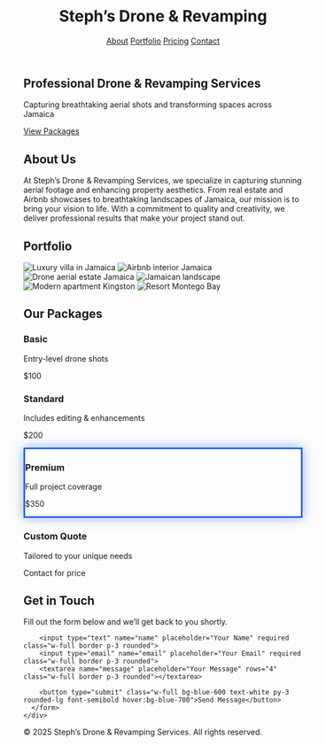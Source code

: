 <!DOCTYPE html>
<html lang="en">
<head>
  <meta charset="UTF-8" />
  <meta name="viewport" content="width=device-width, initial-scale=1.0"/>
  <title>Steph’s Drone & Revamping Services</title>
  <script src="https://cdn.tailwindcss.com"></script>
  <style>
    html {
      scroll-behavior: smooth;
    }
    .package {
      cursor: pointer;
      transition: transform 0.3s, box-shadow 0.3s;
    }
    .package:hover {
      transform: translateY(-5px);
      box-shadow: 0 10px 20px rgba(0,0,0,0.15);
    }
    .selected {
      border: 3px solid #2563eb;
      box-shadow: 0 0 20px rgba(37,99,235,0.5);
    }
    .portfolio-img {
      transition: transform 0.4s ease, box-shadow 0.4s ease;
    }
    .portfolio-img:hover {
      transform: scale(1.05);
      box-shadow: 0 10px 25px rgba(0,0,0,0.3);
    }
  </style>
</head>
<body class="font-sans text-gray-800">

  <!-- Navbar -->
  <header class="bg-white shadow fixed top-0 left-0 w-full z-50">
    <div class="max-w-7xl mx-auto px-6 py-4 flex justify-between items-center">
      <h1 class="text-2xl font-bold">Steph’s Drone & Revamping</h1>
      <nav class="space-x-6">
        <a href="#about" class="hover:text-blue-600">About</a>
        <a href="#portfolio" class="hover:text-blue-600">Portfolio</a>
        <a href="#pricing" class="hover:text-blue-600">Pricing</a>
        <a href="#contact" class="hover:text-blue-600">Contact</a>
      </nav>
    </div>
  </header>

  <!-- Hero -->
  <section class="h-screen flex items-center justify-center bg-gradient-to-r from-blue-600 to-indigo-700 text-white text-center px-6">
    <div>
      <h2 class="text-4xl md:text-6xl font-bold mb-4">Professional Drone & Revamping Services</h2>
      <p class="text-lg md:text-2xl mb-8">Capturing breathtaking aerial shots and transforming spaces across Jamaica</p>
      <a href="#pricing" class="bg-white text-blue-600 font-semibold px-6 py-3 rounded-full shadow hover:bg-gray-100">View Packages</a>
    </div>
  </section>

  <!-- About -->
  <section id="about" class="py-20 px-6 bg-gray-50">
    <div class="max-w-5xl mx-auto text-center">
      <h2 class="text-3xl md:text-4xl font-bold mb-6">About Us</h2>
      <p class="text-lg leading-relaxed text-gray-700">
        At Steph’s Drone & Revamping Services, we specialize in capturing stunning aerial footage and enhancing property aesthetics. 
        From real estate and Airbnb showcases to breathtaking landscapes of Jamaica, our mission is to bring your vision to life. 
        With a commitment to quality and creativity, we deliver professional results that make your project stand out.
      </p>
    </div>
  </section>

  <!-- Portfolio -->
  <section id="portfolio" class="py-20 px-6 bg-gray-50">
    <div class="max-w-7xl mx-auto text-center">
      <h2 class="text-3xl md:text-4xl font-bold mb-12">Portfolio</h2>
      <div class="grid md:grid-cols-3 gap-6">
        <img src="https://images.unsplash.com/photo-1600585154340-be6161a56a0c?ixlib=rb-4.0.3&auto=format&fit=crop&w=900&q=80" class="rounded-xl shadow portfolio-img" alt="Luxury villa in Jamaica">
        <img src="https://images.unsplash.com/photo-1600585153937-7c1c2eac9a7a?ixlib=rb-4.0.3&auto=format&fit=crop&w=900&q=80" class="rounded-xl shadow portfolio-img" alt="Airbnb interior Jamaica">
        <img src="https://images.unsplash.com/photo-1580584126903-c17d41830450?ixlib=rb-4.0.3&auto=format&fit=crop&w=900&q=80" class="rounded-xl shadow portfolio-img" alt="Drone aerial estate Jamaica">
        <img src="https://images.unsplash.com/photo-1524492449090-1a0642b6f3c2?ixlib=rb-4.0.3&auto=format&fit=crop&w=900&q=80" class="rounded-xl shadow portfolio-img" alt="Jamaican landscape">
        <img src="https://images.unsplash.com/photo-1600607688970-7ec6a19670fe?ixlib=rb-4.0.3&auto=format&fit=crop&w=900&q=80" class="rounded-xl shadow portfolio-img" alt="Modern apartment Kingston">
        <img src="https://images.unsplash.com/photo-1613490493576-7b8b1f6c4b4c?ixlib=rb-4.0.3&auto=format&fit=crop&w=900&q=80" class="rounded-xl shadow portfolio-img" alt="Resort Montego Bay">
      </div>
    </div>
  </section>

  <!-- Pricing -->
  <section id="pricing" class="py-20 px-6">
    <div class="max-w-7xl mx-auto text-center">
      <h2 class="text-3xl md:text-4xl font-bold mb-12">Our Packages</h2>
      <div class="grid md:grid-cols-4 gap-6">
        <div class="package bg-white p-6 rounded-xl shadow hover:shadow-lg" data-package="Basic Package" data-price="$100">
          <h3 class="text-xl font-bold mb-4">Basic</h3>
          <p class="mb-4">Entry-level drone shots</p>
          <p class="font-semibold">$100</p>
        </div>
        <div class="package bg-white p-6 rounded-xl shadow hover:shadow-lg" data-package="Standard Package" data-price="$200">
          <h3 class="text-xl font-bold mb-4">Standard</h3>
          <p class="mb-4">Includes editing & enhancements</p>
          <p class="font-semibold">$200</p>
        </div>
        <div class="package bg-white p-6 rounded-xl shadow hover:shadow-lg selected" data-package="Premium Package" data-price="$350">
          <h3 class="text-xl font-bold mb-4">Premium</h3>
          <p class="mb-4">Full project coverage</p>
          <p class="font-semibold">$350</p>
        </div>
        <div class="package bg-white p-6 rounded-xl shadow hover:shadow-lg" data-package="Custom Quote" data-price="Varies">
          <h3 class="text-xl font-bold mb-4">Custom Quote</h3>
          <p class="mb-4">Tailored to your unique needs</p>
          <p class="font-semibold">Contact for price</p>
        </div>
      </div>
    </div>
  </section>

  <!-- Contact -->
  <section id="contact" class="py-20 px-6 bg-gray-50">
    <div class="max-w-3xl mx-auto text-center">
      <h2 class="text-3xl md:text-4xl font-bold mb-6">Get in Touch</h2>
      <p class="mb-8 text-gray-600">Fill out the form below and we’ll get back to you shortly.</p>
      <form action="https://formsubmit.co/stephsdronerevampingservices@gmail.com" method="POST" class="space-y-4 bg-white p-8 rounded-xl shadow">
        <input type="hidden" name="_subject" value="New Booking Request">
        <input type="hidden" name="_next" value="thank-you.html">
        <input type="hidden" id="selected-package" name="Selected Package" value="Premium Package - $350">

        <input type="text" name="name" placeholder="Your Name" required class="w-full border p-3 rounded">
        <input type="email" name="email" placeholder="Your Email" required class="w-full border p-3 rounded">
        <textarea name="message" placeholder="Your Message" rows="4" class="w-full border p-3 rounded"></textarea>

        <button type="submit" class="w-full bg-blue-600 text-white py-3 rounded-lg font-semibold hover:bg-blue-700">Send Message</button>
      </form>
    </div>
  </section>

  <footer class="py-6 bg-gray-800 text-center text-white">
    <p>&copy; 2025 Steph’s Drone & Revamping Services. All rights reserved.</p>
  </footer>

  <script>
    // Package selection
    const packages = document.querySelectorAll('.package');
    const hiddenInput = document.getElementById('selected-package');

    packages.forEach(pkg => {
      pkg.addEventListener('click', () => {
        packages.forEach(p => p.classList.remove('selected'));
        pkg.classList.add('selected');
        hiddenInput.value = pkg.getAttribute('data-package') + " - " + pkg.getAttribute('data-price');
      });
    });
  </script>

</body>
</html>
